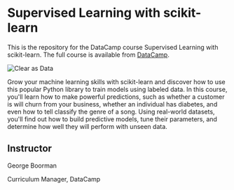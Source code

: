# Supervised Learning with scikit-learn

This is the repository for the DataCamp course Supervised Learning with scikit-learn. The
full course is available from [DataCamp](https://www.datacamp.com/courses/supervised-learning-with-scikit-learn).

![Clear as Data](http://drive.google.com/uc?export=view&id=1PJVtMhPE_h3g2c9wXm9tf6_pIhvMyDRI)

Grow your machine learning skills with scikit-learn and discover how to use this popular Python library to train models using labeled data. In this course, you'll learn how to make powerful predictions, such as whether a customer is will churn from your business, whether an individual has diabetes, and even how to tell classify the genre of a song. Using real-world datasets, you'll find out how to build predictive models, tune their parameters, and determine how well they will perform with unseen data.

## Instructor

George Boorman

Curriculum Manager, DataCamp
